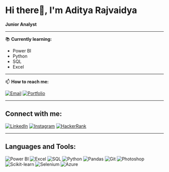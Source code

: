 # Hi there👋, I'm Aditya Rajvaidya
**Junior Analyst**

---

📚 **Currently learning:**
- Power BI
- Python
- SQL
- Excel

---

📫 **How to reach me:**

[![Email](https://img.shields.io/badge/Email-D14836?style=for-the-badge&logo=gmail&logoColor=white)](mailto:adityarajvaidya58@gmail.com)
[![Portfolio](https://img.shields.io/badge/Portfolio-000000?style=for-the-badge&logo=codebasics&logoColor=white)](https://codebasics.io/portfolio/Aditya-Rajvaidya)

---

## Connect with me:
[![LinkedIn](https://img.shields.io/badge/LinkedIn-0077B5?style=for-the-badge&logo=linkedin&logoColor=white)](https://www.linkedin.com/in/aditya-rajvaidya-b13886205/)
[![Instagram](https://img.shields.io/badge/Instagram-E4405F?style=for-the-badge&logo=instagram&logoColor=white)](https://www.instagram.com/_a_d__d_y/)
[![HackerRank](https://img.shields.io/badge/HackerRank-2EC866?style=for-the-badge&logo=hackerrank&logoColor=white)](https://www.hackerrank.com/dashboard)

---

## Languages and Tools:
![Power BI](https://img.shields.io/badge/Power_BI-F2C811?style=for-the-badge&logo=powerbi&logoColor=black)
![Excel](https://img.shields.io/badge/Microsoft_Excel-217346?style=for-the-badge&logo=microsoft-excel&logoColor=white)
![SQL](https://img.shields.io/badge/SQL-4479A1?style=for-the-badge&logo=sql&logoColor=white)
![Python](https://img.shields.io/badge/Python-3776AB?style=for-the-badge&logo=python&logoColor=white)
![Pandas](https://img.shields.io/badge/Pandas-150458?style=for-the-badge&logo=pandas&logoColor=white)
![Git](https://img.shields.io/badge/Git-F05032?style=for-the-badge&logo=git&logoColor=white)
![Photoshop](https://img.shields.io/badge/Adobe_Photoshop-31A8FF?style=for-the-badge&logo=adobe-photoshop&logoColor=white)
![Scikit-learn](https://img.shields.io/badge/Scikit--learn-F7931E?style=for-the-badge&logo=scikit-learn&logoColor=white)
![Selenium](https://img.shields.io/badge/Selenium-43B02A?style=for-the-badge&logo=selenium&logoColor=white)
![Azure](https://img.shields.io/badge/Microsoft_Azure-0078D4?style=for-the-badge&logo=microsoft-azure&logoColor=white)

